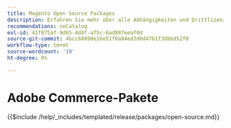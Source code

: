 ```yaml
---
title: Magento Open Source Packages
description: Erfahren Sie mehr über alle Abhängigkeiten und Drittlizenzen, die in Magento Open Source verwendet werden.
recommendations: noCatalog
exl-id: 41f875af-9d65-4d4f-af5c-6ad887eeaf0d
source-git-commit: 4bcc68890e16e51f0a84ed3d0d47b1f3dbbd52f0
workflow-type: tm+mt
source-wordcount: '19'
ht-degree: 0%

---
```


# Adobe Commerce-Pakete

{{$include /help/_includes/templated/release/packages/open-source.md}}

